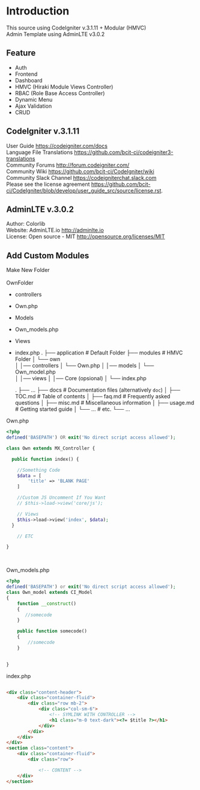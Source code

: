 # Introduction

This source using CodeIgniter v.3.1.11 + Modular (HMVC)<br />
Admin Template using AdminLTE v3.0.2


## Feature

- Auth
- Frontend
- Dashboard
- HMVC (Hiraki Module Views Controller)
- RBAC (Role Base Access Controller)
- Dynamic Menu
- Ajax Validation
- CRUD




## CodeIgniter v.3.1.11

User Guide <https://codeigniter.com/docs><br />
Language File Translations <https://github.com/bcit-ci/codeigniter3-translations><br />
Community Forums <http://forum.codeigniter.com/><br />
Community Wiki <https://github.com/bcit-ci/CodeIgniter/wiki><br />
Community Slack Channel <https://codeigniterchat.slack.com><br />
Please see the license agreement <https://github.com/bcit-ci/CodeIgniter/blob/develop/user_guide_src/source/license.rst>.

## AdminLTE v.3.0.2

Author: Colorlib<br />
Website: AdminLTE.io <http://adminlte.io><br />
License: Open source - MIT <http://opensource.org/licenses/MIT>


## Add Custom Modules


Make New Folder <br />
<br />
OwnFolder
- controllers
- Own.php
- Models
- Own_models.php
- Views
- index.php
    .
    ├── application                 # Default Folder
    ├── modules                     # HMVC Folder
    │   └── own               
    │       │── controllers
    │           └── Own.php
    │       │── models 
    │           └── Own_model.php              
    │       │── views
    │           │── Core (opsional)
    │           └── index.php               
    

    .
    ├── ...
    ├── docs                    # Documentation files (alternatively `doc`)
    │   ├── TOC.md              # Table of contents
    │   ├── faq.md              # Frequently asked questions
    │   ├── misc.md             # Miscellaneous information
    │   ├── usage.md            # Getting started guide
    │   └── ...                 # etc.
    └── ...

Own.php

```php
<?php
defined('BASEPATH') OR exit('No direct script access allowed');

class Own extends MX_Controller {

  public function index() {

    //Something Code
    $data = [
        'title' => 'BLANK PAGE'
    ]

    //Custom JS Uncomment If You Want
    // $this->load->view('core/js');

    // Views
    $this->load->view('index', $data);
  }

    // ETC

}
```
<br/>

Own_models.php

```php
<?php
defined('BASEPATH') or exit('No direct script access allowed');
class Own_model extends CI_Model
{
    function __construct()
    {
       //somecode
    }

    public function somecode()
    {
        //somecode
    }

   
}

```
index.php

```html

<div class="content-header">
    <div class="container-fluid">
        <div class="row mb-2">
            <div class="col-sm-6">
                <!-- SYMLINK WITH CONTROLLER -->
                <h1 class="m-0 text-dark"><?= $title ?></h1>
            </div>
        </div>
    </div>
</div>
<section class="content">
    <div class="container-fluid">
        <div class="row">

            <!-- CONTENT -->
    </div>
</section>

```